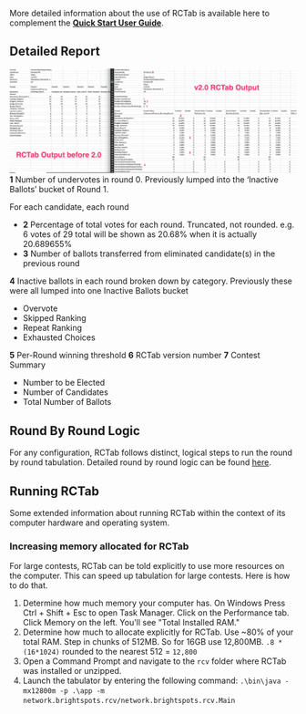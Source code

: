 More detailed information about the use of RCTab is available here to complement the [**Quick Start User Guide**](user_guide.md).

## Detailed Report
![Detailed Report](../images/detailed_report_comparison.jpg)
**1** Number of undervotes in round 0. Previously lumped into the ‘Inactive Ballots’ bucket of Round 1. 

For each candidate, each round

- **2**  Percentage of total votes for each round. Truncated, not rounded. e.g. 6 votes of 29 total will be shown as 20.68% when it is actually 20.689655%
- **3** Number of ballots transferred from eliminated candidate(s) in the previous round


**4** Inactive ballots in each round broken down by category. Previously these were all lumped into one Inactive Ballots bucket

- Overvote
- Skipped Ranking
- Repeat Ranking
- Exhausted Choices

**5** Per-Round winning threshold
**6** RCTab version number
**7** Contest Summary

- Number to be Elected
- Number of Candidates
- Total Number of Ballots



## Round By Round Logic
For any configuration, RCTab follows distinct, logical steps to run the round by round tabulation. 
Detailed round by round logic can be found [here](../tdp/process_ranked_choice_voting_contest.md).

## Running RCTab
Some extended information about running RCTab within the context of its computer hardware and operating system.

### Increasing memory allocated for RCTab
For large contests, RCTab can be told explicitly to use more resources on the computer.
This can speed up tabulation for large contests. Here is how to do that.  

1. Determine how much memory your computer has. On Windows Press Ctrl + Shift + Esc to open Task Manager. Click on the Performance tab. Click Memory on the left. You'll see "Total Installed RAM." 
2. Determine how much to allocate explicitly for RCTab. Use ~80% of your total RAM. Step in chunks of 512MB. So for 16GB use 12,800MB. `.8 * (16*1024)` rounded to the nearest 512 = `12,800`  
3. Open a Command Prompt and navigate to the `rcv` folder where RCTab was installed or unzipped.
4. Launch the tabulator by entering the following command: `.\bin\java -mx12800m -p .\app -m network.brightspots.rcv/network.brightspots.rcv.Main`